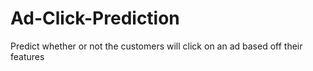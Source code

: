 # Ad-Click-Prediction
Predict whether or not the customers will click on an ad based off their features
